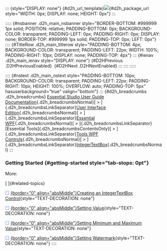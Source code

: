 ::: {style="DISPLAY: none"}
[](ms-xhelp:///?Id=d2h_url_template){#d2h_url_template}![](!package_url!){#d2h_package_url style="WIDTH: 0px; DISPLAY: none; HEIGHT: 0px"}
:::

::::: {#nsbanner .d2h_main_nsbanner style="BORDER-BOTTOM: #999999 1px solid; POSITION: relative; PADDING-BOTTOM: 0px; BACKGROUND-COLOR: transparent; PADDING-LEFT: 0px; PADDING-RIGHT: 0px; DISPLAY: none; BORDER-TOP: #999999 1px solid; PADDING-TOP: 0px; LEFT: 0px"}
:::: {#TitleRow .d2h_main_titlerow style="PADDING-BOTTOM: 4px; BACKGROUND-COLOR: transparent; PADDING-LEFT: 22px; WIDTH: 100%; PADDING-RIGHT: 10px; DISPLAY: none; PADDING-TOP: 4px"}
::: {#ienav .d2h_main_ienav style="DISPLAY: none"}
[](ms-xhelp:///?Id=d0bac816-a488-4c8b-8748-0942c554d79b){#D2HPrevious .D2HPreviousEnabled}  [](ms-xhelp:///?Id=833da6f2-d8f8-4a2b-ac4b-55bf56d5d672){#D2HNext .D2HNextEnabled}
:::
::::
:::::

:::: {#nstext .d2h_main_nstext style="PADDING-BOTTOM: 10px; BACKGROUND-COLOR: transparent; PADDING-LEFT: 22px; PADDING-RIGHT: 10px; HEIGHT: 100%; OVERFLOW: auto; PADDING-TOP: 5px" hasuserbackground="true" valign="bottom"}
::: {#d2h_breadcrumbs .d2h_breadcrumbs}
[Essential Studio User Guide Documentation](ms-xhelp:///?Id=12457748-09e3-4d74-a240-8e049cedf030){.d2h_breadcrumbsNormal}[ \> ]{.d2h_breadcrumbsLinkSeparator}[User Interface Edition](ms-xhelp:///?Id=c29296b7-531c-413b-a0ec-488ca1f7f669){.d2h_breadcrumbsNormal}[ \> ]{.d2h_breadcrumbsLinkSeparator}[Essential WPF](ms-xhelp:///?Id=7f4f82c5-151c-4262-94d0-75c4626c77bc){.d2h_breadcrumbsNormal}[ \> ]{.d2h_breadcrumbsLinkSeparator}[Essential Tools]{.d2h_breadcrumbsContentsOnly}[ \> ]{.d2h_breadcrumbsLinkSeparator}[Tools WPF Controls](ms-xhelp:///?Id=2ea58a12-9426-4a63-96b4-89eb80232c2c){.d2h_breadcrumbsNormal}[ \> ]{.d2h_breadcrumbsLinkSeparator}[IntegerTextBox](ms-xhelp:///?Id=9ceff044-d7c5-4d70-9740-bfbd6b1e9cdc){.d2h_breadcrumbsNormal}
:::

### Getting Started {#getting-started style="tab-stops: 0pt"}

More:

[ ]{#related-topics}

[![](button.gif){border="0" align="absMiddle"}Creating an IntegerTextBox Control](ms-xhelp:///?Id=7309f37b-51af-4023-b99f-2299e67465c6){style="TEXT-DECORATION: none"}

[![](button.gif){border="0" align="absMiddle"}Setting Value](ms-xhelp:///?Id=7f54d9b2-6e7d-4862-a1a5-7d33255c5716){style="TEXT-DECORATION: none"}

[![](button.gif){border="0" align="absMiddle"}Setting Minimum and Maximum Value](ms-xhelp:///?Id=ca5c841f-061d-4e4c-bc01-f9d7a91a1960){style="TEXT-DECORATION: none"}

[![](button.gif){border="0" align="absMiddle"}Setting Watermark](ms-xhelp:///?Id=21e5e835-cc87-4cb7-8e47-2c5149228572){style="TEXT-DECORATION: none"}
::::
